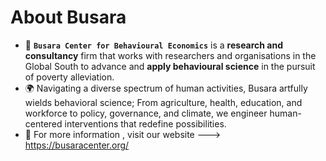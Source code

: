 # About Busara
 - 🧠 **`Busara Center for Behavioural Economics`** is a **research and consultancy** firm that works with researchers and organisations in the Global South to advance and **apply behavioural science** in the pursuit of poverty alleviation.
 - 🌍 Navigating a diverse spectrum of human activities, Busara artfully wields behavioral science; From agriculture, health, education, and workforce to policy, governance, and climate, we engineer human-centered interventions that redefine possibilities.
 - 👀 For more information , visit our website ---> https://busaracenter.org/

